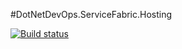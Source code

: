 #DotNetDevOps.ServiceFabric.Hosting

[![Build status](https://sinnovations.visualstudio.com/DotNetDevOps/_apis/build/status/ServiceFabricGateway/ServiceFabric%20Hosting)](https://sinnovations.visualstudio.com/DotNetDevOps/_build/latest?definitionId=0)
